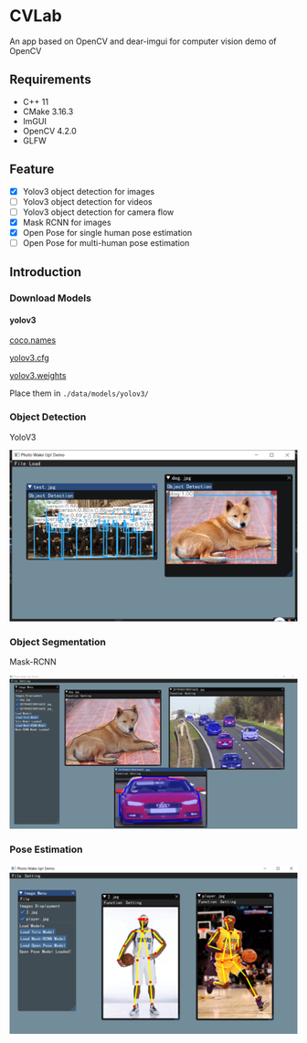 # CVLab

An app based on OpenCV and dear-imgui for computer vision demo of OpenCV

## Requirements

* C++ 11
* CMake 3.16.3  
* ImGUI
* OpenCV 4.2.0
* GLFW

## Feature


- [x] Yolov3 object detection for images
- [ ] Yolov3 object detection for videos
- [ ] Yolov3 object detection for camera flow
- [x] Mask RCNN for images
- [x] Open Pose for single human pose estimation
- [ ] Open Pose for multi-human pose estimation

## Introduction

### Download Models

#### yolov3

[coco.names](https://raw.githubusercontent.com/pjreddie/darknet/master/data/coco.names)

[yolov3.cfg](https://github.com/pjreddie/darknet/blob/master/cfg/yolov3.cfg?raw=true)

[yolov3.weights](https://pjreddie.com/media/files/yolov3.weights)

Place them in  `./data/models/yolov3/`

### Object Detection

YoloV3

![image-20200419233642340](./images/yolo.png)

### Object Segmentation

Mask-RCNN

![image-20200423225346132](./images/mask.png)

### Pose Estimation

![image-20200429134717224](./images/pose.png)